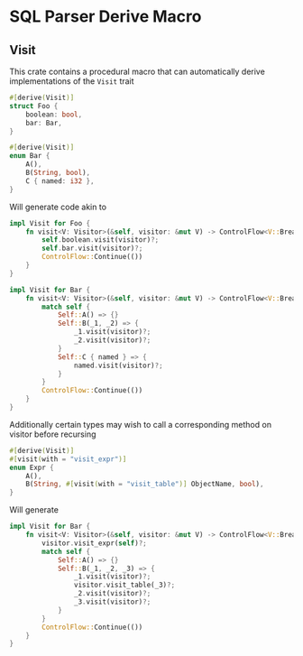 # SQL Parser Derive Macro

## Visit

This crate contains a procedural macro that can automatically derive implementations of the `Visit` trait

```rust
#[derive(Visit)]
struct Foo {
    boolean: bool,
    bar: Bar,
}

#[derive(Visit)]
enum Bar {
    A(),
    B(String, bool),
    C { named: i32 },
}
```

Will generate code akin to

```rust
impl Visit for Foo {
    fn visit<V: Visitor>(&self, visitor: &mut V) -> ControlFlow<V::Break> {
        self.boolean.visit(visitor)?;
        self.bar.visit(visitor)?;
        ControlFlow::Continue(())
    }
}

impl Visit for Bar {
    fn visit<V: Visitor>(&self, visitor: &mut V) -> ControlFlow<V::Break> {
        match self {
            Self::A() => {}
            Self::B(_1, _2) => {
                _1.visit(visitor)?;
                _2.visit(visitor)?;
            }
            Self::C { named } => {
                named.visit(visitor)?;
            }
        }
        ControlFlow::Continue(())
    }
}
```

Additionally certain types may wish to call a corresponding method on visitor before recursing

```rust
#[derive(Visit)]
#[visit(with = "visit_expr")]
enum Expr {
    A(),
    B(String, #[visit(with = "visit_table")] ObjectName, bool),
}
```

Will generate

```rust
impl Visit for Bar {
    fn visit<V: Visitor>(&self, visitor: &mut V) -> ControlFlow<V::Break> {
        visitor.visit_expr(self)?;
        match self {
            Self::A() => {}
            Self::B(_1, _2, _3) => {
                _1.visit(visitor)?;
                visitor.visit_table(_3)?;
                _2.visit(visitor)?;
                _3.visit(visitor)?;
            }
        }
        ControlFlow::Continue(())
    }
}
```
